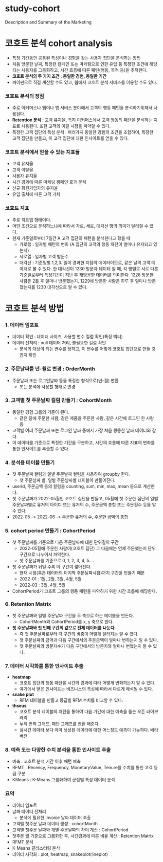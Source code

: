 # study-cohort
Description and Summary of the Marketing

# 코호트 분석 cohort analysis
- 특정 기간동안 공통된 특성이나 경험을 갖는 사용자 집단을 분석하는 방법
- 처음 방문한 날짜, 특정한 캠페인 또는 마케팅으로 인한 유입 등 특정한 조건에 해당되는 사용자를 그룹화하고, 시간 흐름에 따른 패턴(행동, 목적 등)을 추적한다.
- **코호트 분석의 두 가지 조건 : 동일한 경험, 동일한 기간**
- 파이썬으로 직접 계산할 수도 있고, 웹에서 코호트 분석 서비스를 이용할 수도 있다. 

### 코호트 분석의 장점
- 주로 이커머스나 웹이나 앱 서비스 분야에서 고객의 행동 패턴을 분석하기위해서 사용된다.
- **Retention 분석** : 고객 유지율, 특히 이커머스에서 고객 행동의 패턴을 분석하는 지표로 사용된다. 또한 고객의 이탈 시점을 파악할 수 있다.
- 특정한 고객 집단의 특성 분석 : 여러가지 동일한 경험의 조건을 조합하여, 특정한 고객 집단을 만들고, 이 고객 집단에 대한 인사이트를 얻을 수 있다. 

### 코호트 분석에서 얻을 수 있는 지표들
- 고객 유지율
- 고객 이탈율
- 사용자 유지율
- 시간 경과에 따른 마케팅 캠페인 효과 분석
- 신규 회원가입자의 유지율
- 유입 출처에 따른 고객 가치

### 코호트 지표
- 주로 히트맵 형태이다.
- 어떤 조건으로 분석하느냐에 따라서 가로, 세로, 대각선 행의 의미가 달라질 수 있다.
- 현재 기준일로부터 7일간 A 고객 집단의 패턴을 분석한다고 했을 때
    - 가로행 : 일자별 패턴의 변화 (A 집단의 고객의 행동 패턴이 얼마나 유지되고 있는지)
    - 세로열 : 일자별 고객 방문수
    - 대각선 : 기준일별 1,2,3..일이 경과한 지점의 데이터이므로, 같은 날의 고객 데이터로 볼 수 있다. 한 대각선이 1230 방문자 데이터 일 때, 각 행별로 서로 다른 기준일로부터 특정기간이 지난 후 재방문한 데이터를 의미한다. 1228 방문한 사람은 2틀 후 얼마나 방문했는지, 1229에 방문한 사람은 하루 후 얼마나 방문했는지를 1230 대각선으로 알 수 있다.

# 코호트 분석 방법

### 1. 데이터 임포트
- 데이터 확인 : 데이터 사이즈, 사용할 변수 컬럼 확인(특징 벡터)
- 데이터 전처리 : null 데이터 처리, 불필요한 컬럼 확인
    - 분석의 대상이 되는 변수를 정하고, 이 변수를 어떻게 코호트 집단으로 만들 것인지 확인

### 2. 주문날짜를 년-월로 변경 : OrderMonth
- 주문날짜 또는 로그인날짜 등을 특정한 형식으로(년-월) 변환
    - 또는 분석에 사용할 형태로 변경

### 3. 고객별 첫 주문날짜 컬럼 만들기 : CohortMonth
- 동일한 경험 그룹의 기준이 된다. 
    - 같은 달에 주문한 사람, 같은 제품을 주문한 사람, 같은 시간에 로그인 한 사람 등
- 고객별 여러 주문날짜 또는 로그인 날짜 중에서 가장 처음 행동한 날짜 데이터와 같다.
- 이 데이터를 기준으로 특정한 기간을 구분하고, 시간의 흐름에 따른 지표의 변화를 통한 인사이트를 추출할 수 있다.

### 4.  분석용 테이블 만들기
- 첫 주문날짜 컬럼과 일별 주문날짜 컬럼을 사용하여 groupby 한다.
    - 첫 주문날짜 별, 일별 주문날짜별 테이블이 만들어진다.
- userid, 주문금액 등의 컬럼을 counting, sum, min, max, mean 등으로 계산한다.
- 첫 주문날짜가 2022-05월인 코호트 집단을 만들고, 05월에 첫 주문한 집단의 일별 주문날짜별로 유저의 아이디 또는 유저의 수, 주문금액 총함 또는 주문횟수 등을 알 수 있다.
- 2022-05 -> 2022-06 -> 주문한 유저의 수, 주문한 금액의 총합

### 5. cohort period 만들기 : CohortPeriod
- 첫 주문날짜를 기준으로 다음 주문날짜에 대한 단위길이 구간
    - 2022-05월에 주문한 사람이(코호트 집단) 그 다음에는 언제 주문했는지 단위구간으로 나누어서 파악한다.
    - 첫 주문날짜를 기준으로 0, 1, 2, 3, 4, 5....
- 첫 주문날짜가 뒤일 수록 이 구간이 짧아진다.
    - 현재 시점(혹은 데이터의 마지막 주문날짜시점)까지 구간을 만들기 때문
    - 2022-01 : 1월, 2월, 3월, 4월, 5월
    - 2022-03 : 3월, 4월, 5월
- CohortPeriod가 코호트 그룹의 행동 패턴을 파악하기 위한 시간 흐름에 해당한다.    

### 6.  Retention Matrix
- 첫 주문날짜와 일별 주문날짜 구간을 두 축으로 하는 테이블을 만든다.
    - CohortMonth와 CohortPeriod를 x, y 축으로 한다.
- **첫 주문날짜와 첫 번째 구간의 값으로 전체 데이터를 나눈다.**
    - 즉 첫 주문날짜로부터 각 구간의 비중이 어떻게 달라지는 알 수 있다.
    - 첫 주문날짜의 금액과 다음 구간에서의 주문금액이 얼마나 변하는지 알 수 있다.
    - 첫 주문날짜의 방문자수가 다음 구간에서의 방문자와 얼마나 변했는지 알 수 있다.

### 7. 데이터 시각화를 통한 인사이트 추출
- **heatmap**
    - 코호트 집단의 행동 패턴을 시간의 경과에 따라 어떻게 변화하는지 알 수 있다.
    - 여기에서 얻은 인사이트는 비즈니스의 특성에 따라서 다르게 해석될 수 있다.
- **snake plot**
    - RFM 테이블을 만들고 등급별 RFM 수치를 비교할 수 있다.
- **thseus**    
    - 코호트 분석 테이블의 패턴을 통하여 다음 기간에 대한 예측을 돕는 오픈 라이브러리
    - 누적 변화 그래프, 패턴 그래프를 반환 해준다.
    - 실시간 데이터 보다 이미 생성된 데이터에 대한 어느정도 예측이 가능하다. 베타버전

### 8. 예측 또는 다양한 수치 분석을 통한 인사이트 추출
- 예측 : 코호트 분석 기간 이후 패턴 예측
- RFMT : Recency, Frequency, MonetaryValue, Tenure를 수치를 통한 고객 등급 구분 
- KMeans : K-Means 그룹화하여 군집별 특성 데이터 분석

### 요약
- 데이터 임포트
- 날짜 데이터 전처리
    - 분석에 필요한 invoice 날짜 데이터 추출
- 고객별 첫주문 날짜 데이터 생성 : cohortMonth
- 고객별 첫주문 날짜와 개별 주문날짜의 차이 계산 : CohortPeriod
- 첫주문 월 기준으로 그룹화한 후, 시간경과에 따른 비율 계산 : Retention Matrix
- RFMT 분석
- K-Means 클러스터링 분석
- 데이터 시각화 : plot, heatmap, snakeplot(lineplot)

